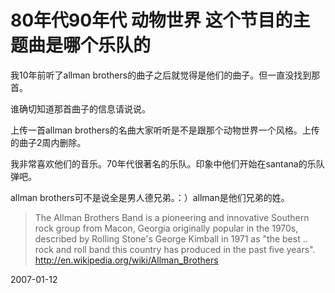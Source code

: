 # 80年代90年代 动物世界 这个节目的主题曲是哪个乐队的

我10年前听了allman brothers的曲子之后就觉得是他们的曲子。但一直没找到那首。

谁确切知道那首曲子的信息请说说。

上传一首allman brothers的名曲大家听听是不是跟那个动物世界一个风格。上传的曲子2周内删除。

我非常喜欢他们的音乐。70年代很著名的乐队。印象中他们开始在santana的乐队弹吧。

allman brothers可不是说全是男人德兄弟。：）allman是他们兄弟的姓。

> The Allman Brothers Band is a pioneering and innovative Southern rock group from Macon, Georgia originally popular in the 1970s, described by Rolling Stone's George Kimball in 1971 as "the best .. rock and roll band this country has produced in the past five years".
> http://en.wikipedia.org/wiki/Allman_Brothers



2007-01-12